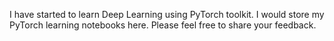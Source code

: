 I have started to learn Deep Learning using PyTorch toolkit. I would store my PyTorch learning notebooks here. Please feel free to share your feedback.
